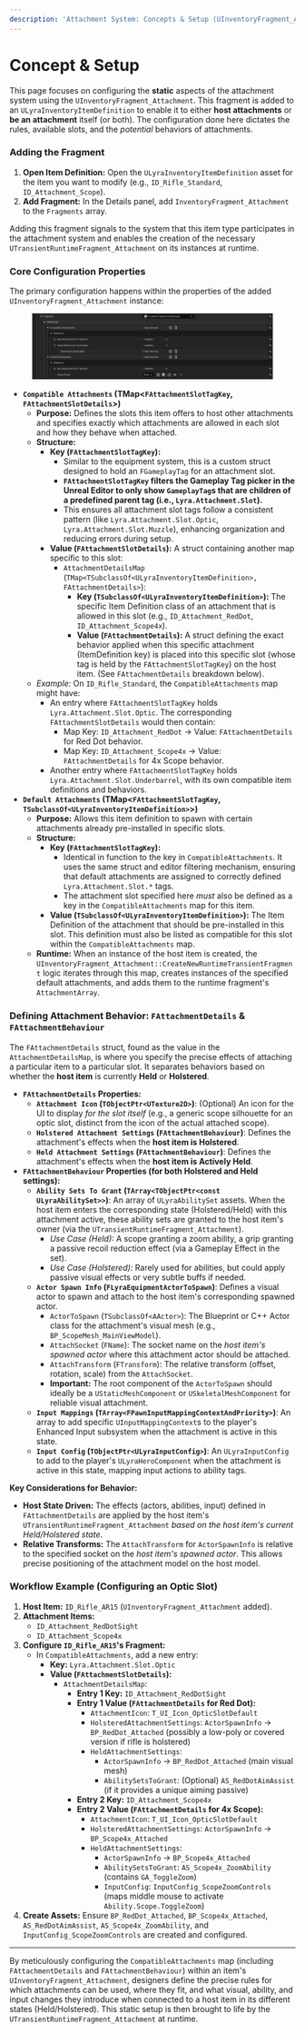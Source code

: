 ```yaml
---
description: 'Attachment System: Concepts & Setup (UInventoryFragment_Attachment)'
---
```


# Concept & Setup

This page focuses on configuring the **static** aspects of the attachment system using the `UInventoryFragment_Attachment`. This fragment is added to an `ULyraInventoryItemDefinition` to enable it to either **host attachments** or **be an attachment** itself (or both). The configuration done here dictates the rules, available slots, and the _potential_ behaviors of attachments.

### Adding the Fragment

1. **Open Item Definition:** Open the `ULyraInventoryItemDefinition` asset for the item you want to modify (e.g., `ID_Rifle_Standard`, `ID_Attachment_Scope`).
2. **Add Fragment:** In the Details panel, add `InventoryFragment_Attachment` to the `Fragments` array.

Adding this fragment signals to the system that this item type participates in the attachment system and enables the creation of the necessary `UTransientRuntimeFragment_Attachment` on its instances at runtime.

### Core Configuration Properties

The primary configuration happens within the properties of the added `UInventoryFragment_Attachment` instance:

<figure><img src="../../../../.gitbook/assets/Screenshot 2025-05-23 011621.png" alt=""><figcaption></figcaption></figure>

* **`Compatible Attachments` (TMap<`FAttachmentSlotTagKey`, `FAttachmentSlotDetails`>)**
  * **Purpose:** Defines the slots this item offers to host other attachments and specifies exactly which attachments are allowed in each slot and how they behave when attached.
  * **Structure:**
    * **Key (`FAttachmentSlotTagKey`):**
      * Similar to the equipment system, this is a custom struct designed to hold an `FGameplayTag` for an attachment slot.
      * **`FAttachmentSlotTagKey` filters the Gameplay Tag picker in the Unreal Editor to only show `GameplayTag`s that are children of a predefined parent tag (i.e., `Lyra.Attachment.Slot`).**
      * This ensures all attachment slot tags follow a consistent pattern (like `Lyra.Attachment.Slot.Optic`, `Lyra.Attachment.Slot.Muzzle`), enhancing organization and reducing errors during setup.
    * **Value (`FAttachmentSlotDetails`):** A struct containing another map specific to this slot:
      * `AttachmentDetailsMap` (`TMap<TSubclassOf<ULyraInventoryItemDefinition>, FAttachmentDetails>`):
        * **Key (`TSubclassOf<ULyraInventoryItemDefinition>`):** The specific Item Definition class of an attachment that is allowed in this slot (e.g., `ID_Attachment_RedDot`, `ID_Attachment_Scope4x`).
        * **Value (`FAttachmentDetails`):** A struct defining the exact behavior applied when this specific attachment (ItemDefinition key) is placed into this specific slot (whose tag is held by the `FAttachmentSlotTagKey`) on the host item. (See `FAttachmentDetails` breakdown below).
  * _Example:_ On `ID_Rifle_Standard`, the `CompatibleAttachments` map might have:
    * An entry where `FAttachmentSlotTagKey` holds `Lyra.Attachment.Slot.Optic`. The corresponding `FAttachmentSlotDetails` would then contain:
      * Map Key: `ID_Attachment_RedDot` -> Value: `FAttachmentDetails` for Red Dot behavior.
      * Map Key: `ID_Attachment_Scope4x` -> Value: `FAttachmentDetails` for 4x Scope behavior.
    * Another entry where `FAttachmentSlotTagKey` holds `Lyra.Attachment.Slot.Underbarrel`, with its own compatible item definitions and behaviors.
* **`Default Attachments` (TMap<`FAttachmentSlotTagKey`, `TSubclassOf<ULyraInventoryItemDefinition>`>)**
  * **Purpose:** Allows this item definition to spawn with certain attachments already pre-installed in specific slots.
  * **Structure:**
    * **Key (`FAttachmentSlotTagKey`):**
      * Identical in function to the key in `CompatibleAttachments`. It uses the same struct and editor filtering mechanism, ensuring that default attachments are assigned to correctly defined `Lyra.Attachment.Slot.*` tags.
      * The attachment slot specified here _must_ also be defined as a key in the `CompatibleAttachments` map for this item.
    * **Value (`TSubclassOf<ULyraInventoryItemDefinition>`):** The Item Definition of the attachment that should be pre-installed in this slot. This definition must also be listed as compatible for this slot within the `CompatibleAttachments` map.
  * **Runtime:** When an instance of the host item is created, the `UInventoryFragment_Attachment::CreateNewRuntimeTransientFragment` logic iterates through this map, creates instances of the specified default attachments, and adds them to the runtime fragment's `AttachmentArray`.

### Defining Attachment Behavior: `FAttachmentDetails` & `FAttachmentBehaviour`

The `FAttachmentDetails` struct, found as the value in the `AttachmentDetailsMap`, is where you specify the precise effects of attaching a particular item to a particular slot. It separates behaviors based on whether the **host item** is currently **Held** or **Holstered**.

* **`FAttachmentDetails` Properties:**
  * **`Attachment Icon` (`TObjectPtr<UTexture2D>`)**: (Optional) An icon for the UI to display _for the slot itself_ (e.g., a generic scope silhouette for an optic slot, distinct from the icon of the actual attached scope).
  * **`Holstered Attachment Settings` (`FAttachmentBehaviour`)**: Defines the attachment's effects when the **host item is Holstered**.
  * **`Held Attachment Settings` (`FAttachmentBehaviour`)**: Defines the attachment's effects when the **host item is Actively Held**.
* **`FAttachmentBehaviour` Properties (for both Holstered and Held settings):**
  * **`Ability Sets To Grant` (`TArray<TObjectPtr<const ULyraAbilitySet>>`)**: An array of `ULyraAbilitySet` assets. When the host item enters the corresponding state (Holstered/Held) with this attachment active, these ability sets are granted to the host item's owner (via the `UTransientRuntimeFragment_Attachment`).
    * _Use Case (Held):_ A scope granting a zoom ability, a grip granting a passive recoil reduction effect (via a Gameplay Effect in the set).
    * _Use Case (Holstered):_ Rarely used for abilities, but could apply passive visual effects or very subtle buffs if needed.
  * **`Actor Spawn Info` (`FLyraEquipmentActorToSpawn`)**: Defines a visual actor to spawn and attach to the host item's corresponding spawned actor.
    * `ActorToSpawn` (`TSubclassOf<AActor>`): The Blueprint or C++ Actor class for the attachment's visual mesh (e.g., `BP_ScopeMesh_MainViewModel`).
    * `AttachSocket` (`FName`): The socket name on the _host item's spawned actor_ where this attachment actor should be attached.
    * `AttachTransform` (`FTransform`): The relative transform (offset, rotation, scale) from the `AttachSocket`.
    * **Important:** The root component of the `ActorToSpawn` should ideally be a `UStaticMeshComponent` or `USkeletalMeshComponent` for reliable visual attachment.
  * **`Input Mappings` (`TArray<FPawnInputMappingContextAndPriority>`)**: An array to add specific `UInputMappingContext`s to the player's Enhanced Input subsystem when the attachment is active in this state.
  * **`Input Config` (`TObjectPtr<ULyraInputConfig>`)**: An `ULyraInputConfig` to add to the player's `ULyraHeroComponent` when the attachment is active in this state, mapping input actions to ability tags.

**Key Considerations for Behavior:**

* **Host State Driven:** The effects (actors, abilities, input) defined in `FAttachmentDetails` are applied by the host item's `UTransientRuntimeFragment_Attachment` _based on the host item's current Held/Holstered state_.
* **Relative Transforms:** The `AttachTransform` for `ActorSpawnInfo` is relative to the specified socket on the _host item's spawned actor_. This allows precise positioning of the attachment model on the host model.

### Workflow Example (Configuring an Optic Slot)

1. **Host Item:** `ID_Rifle_AR15` (`UInventoryFragment_Attachment` added).
2. **Attachment Items:**
   * `ID_Attachment_RedDotSight`
   * `ID_Attachment_Scope4x`
3. **Configure `ID_Rifle_AR15`'s Fragment:**
   * In `CompatibleAttachments`, add a new entry:
     * **Key:** `Lyra.Attachment.Slot.Optic`
     * **Value (`FAttachmentSlotDetails`):**
       * `AttachmentDetailsMap`:
         * **Entry 1 Key:** `ID_Attachment_RedDotSight`
         * **Entry 1 Value (`FAttachmentDetails` for Red Dot):**
           * `AttachmentIcon`: `T_UI_Icon_OpticSlotDefault`
           * `HolsteredAttachmentSettings`: `ActorSpawnInfo` -> `BP_RedDot_Attached` (possibly a low-poly or covered version if rifle is holstered)
           * `HeldAttachmentSettings`:
             * `ActorSpawnInfo` -> `BP_RedDot_Attached` (main visual mesh)
             * `AbilitySetsToGrant`: (Optional) `AS_RedDotAimAssist` (if it provides a unique aiming passive)
         * **Entry 2 Key:** `ID_Attachment_Scope4x`
         * **Entry 2 Value (`FAttachmentDetails` for 4x Scope):**
           * `AttachmentIcon`: `T_UI_Icon_OpticSlotDefault`
           * `HolsteredAttachmentSettings`: `ActorSpawnInfo` -> `BP_Scope4x_Attached`
           * `HeldAttachmentSettings`:
             * `ActorSpawnInfo` -> `BP_Scope4x_Attached`
             * `AbilitySetsToGrant`: `AS_Scope4x_ZoomAbility` (contains `GA_ToggleZoom`)
             * `InputConfig`: `InputConfig_ScopeZoomControls` (maps middle mouse to activate `Ability.Scope.ToggleZoom`)
4. **Create Assets:** Ensure `BP_RedDot_Attached`, `BP_Scope4x_Attached`, `AS_RedDotAimAssist`, `AS_Scope4x_ZoomAbility`, and `InputConfig_ScopeZoomControls` are created and configured.

***

By meticulously configuring the `CompatibleAttachments` map (including `FAttachmentDetails` and `FAttachmentBehaviour`) within an item's `UInventoryFragment_Attachment`, designers define the precise rules for which attachments can be used, where they fit, and what visual, ability, and input changes they introduce when connected to a host item in its different states (Held/Holstered). This static setup is then brought to life by the `UTransientRuntimeFragment_Attachment` at runtime.
